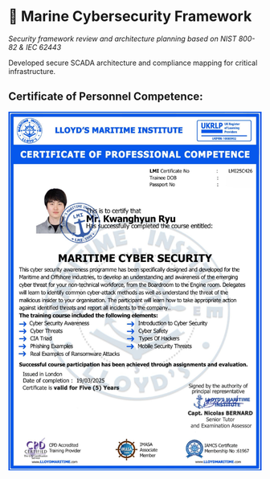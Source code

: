 # 🔐 Marine Cybersecurity Framework

*Security framework review and architecture planning based on NIST 800-82 & IEC 62443*

Developed secure SCADA architecture and compliance mapping for critical infrastructure.

## Certificate of Personnel Competence:

<p align="center">
  <img src="/Cybersecurity_SCADA/Maritime Cyber Security.jpg" alt="Switchboard" width="600">
</p>
